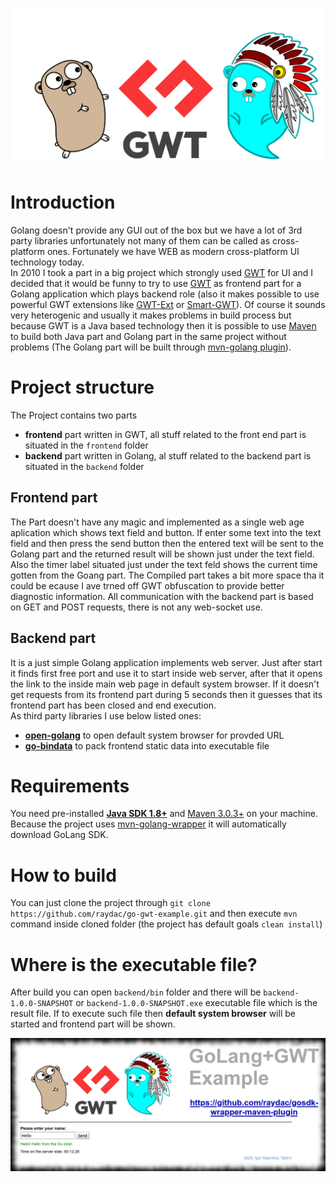 ![golang-gwt](https://raw.githubusercontent.com/raydac/go-gwt-example/master/frontend/src/main/webapp/images/logo.png)

# Introduction

Golang doesn't provide any GUI out of the box but we have a lot of 3rd party libraries unfortunately not many of them can be called as cross-platform ones. Fortunately we have WEB as modern cross-platform UI technology today.   
In 2010 I took a part in a big project which strongly used [GWT](http://www.gwtproject.org/) for UI and I decided that it would be funny to try to use [GWT](http://www.gwtproject.org/) as frontend part for a Golang application which plays backend role (also it makes possible to use powerful GWT extensions like [GWT-Ext](http://gwt-ext.com/demo/) or [Smart-GWT](https://www.smartclient.com/smartgwt/showcase)).
Of course it sounds very heterogenic and usually it makes problems in build process but because GWT is a Java based technology then it is possible to use [Maven](https://maven.apache.org/) to build both Java part and Golang part in the same project without problems (The Golang part will be built through [mvn-golang plugin](https://github.com/raydac/mvn-golang)).   

# Project structure
The Project contains two parts
 * __frontend__ part written in GWT, all stuff related to the front end part is situated in the `frontend` folder
 * __backend__ part written in Golang, al stuff related to the backend part is situated in the `backend` folder

## Frontend part

The Part doesn't have any magic and implemented as a single web age aplication which shows text field and button. If enter some text into the text field and then press the send button then the entered text will be sent to the Golang part and the returned result will be shown just under the text field. Also the timer label situated just under the text feld shows the current time gotten from the Goang part. The Compiled part takes a bit more space tha it could be ecause I ave trned off GWT obfuscation to provide better diagnostic information. All communication with the backend part is based on GET and POST requests, there is not any web-socket use.

## Backend part

It is a just simple Golang application implements web server. Just after start it finds first free port and use it to start inside web server, after that it opens the link to the inside main web page in default system browser. If it doesn't get requests from its frontend part during 5 seconds then it guesses that its frontend part has been closed and end execution.   
As third party libraries I use below listed ones:
 * __[open-golang](https://github.com/skratchdot/open-golang)__ to open default system browser for provded URL
 * __[go-bindata](https://github.com/jteeuwen/go-bindata)__ to pack frontend static data into executable file

# Requirements

You need pre-installed __[Java SDK 1.8+](http://www.oracle.com/technetwork/java/javase/downloads/index.html)__ and [Maven 3.0.3+](https://maven.apache.org/) on your machine. Because the project uses [mvn-golang-wrapper](https://github.com/raydac/mvn-golang) it will automatically download GoLang SDK.

# How to build
You can just clone the project through `git clone https://github.com/raydac/go-gwt-example.git` and then execute `mvn` command inside cloned folder (the project has default goals `clean install`)

# Where is the executable file?
After build you can open `backend/bin` folder and there will be `backend-1.0.0-SNAPSHOT` or `backend-1.0.0-SNAPSHOT.exe` executable file which is the result file. If to execute such file then __default system browser__ will be started and frontend part will be shown.  

![screenshot](https://raw.githubusercontent.com/raydac/go-gwt-example/master/screenshot.png)
